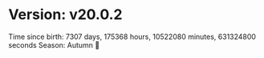 # Version: v20.0.2
Time since birth: 7307 days, 175368 hours, 10522080 minutes, 631324800 seconds
Season: Autumn 🍁
